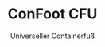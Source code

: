 ---
title: "ConFoot CFU"
subtitle: "Universeller Containerfuß"
mainImage: "/images/products/confoot-cfu-main.jpg"
gallery:
  - "/images/products/confoot-cfu-1.jpg"
  - "/images/products/confoot-cfu-2.jpg"
  - "/images/products/confoot-cfu-3.jpg"
shortDescription: "ConFoot CFU ist ein universeller Containerfuß, der für einen vielseitigen Containerumschlag in verschiedenen Umgebungen konzipiert wurde."
technicalDescription: "Der ConFoot CFU besteht aus hochwertigem Stahl und verfügt über unseren patentierten Verriegelungsmechanismus zur sicheren Befestigung an den Container-Eckbolzen."
videoID: "HDhFIRA-oZU"
specifications:
  - name: "Gewicht"
    value: "24 kg"
  - name: "Tragfähigkeit"
    value: "34 Tonnen"
  - name: "Maße"
    value: "45 × 30 × 25 cm"
  - name: "Material"
    value: "Hochwertiger Stahl"
price: "6.350 EUR"
priceVAT: "7.684 EUR"
pricingNotes: "Mengenrabatte verfügbar. Kontaktieren Sie uns für individuelle Angebote."
buyLink: "/contact"
howToUse: |
  1. Positionieren Sie den CFU unter der Container-Ecke
  2. Betätigen Sie den Verriegelungsmechanismus
  3. Überprüfen Sie die sichere Befestigung
  4. Wiederholen Sie den Vorgang für alle erforderlichen Ecken
benefits:
  - title: "Universelle Kompatibilität"
    description: "Funktioniert mit allen Standard-Containern, unabhängig vom Hersteller"
  - title: "Schneller Einsatz"
    description: "Kann von einem einzelnen Bediener in weniger als 5 Minuten pro Einheit angebracht werden"
  - title: "Raumeffizienz"
    description: "Das kompakte Design ermöglicht eine platzsparende Lagerung, wenn es nicht in Gebrauch ist"
  - title: "Kosteneffektiv"
    description: "Reduziert den Bedarf an spezialisiertem Hebezeug und senkt die Betriebskosten"
  - title: "Vielseitige Anwendungen"
    description: "Geeignet für verschiedene Branchen, darunter Logistik, Fertigung und Bauwesen"
  - title: "Verbesserter Arbeitsablauf"
    description: "Optimiert Containerumschlagsprozesse und steigert die Betriebseffizienz"
articleContent: |
  ## Was ist ConFoot CFU?

  ConFoot CFU ist eine universelle Containerfuß-Lösung, die darauf ausgelegt ist, maximale Vielseitigkeit und Kompatibilität über verschiedene Containertypen hinweg zu bieten. Dieses innovative System ermöglicht einen zuverlässigen und effizienten Containerumschlag, ohne dass schwere Maschinen oder spezielles Equipment erforderlich sind. Das CFU-Modell zeichnet sich durch seine Fähigkeit aus, mit nahezu jedem Standard-Container zu arbeiten, was es zur idealen Wahl für Unternehmen macht, die verschiedenste Containertypen handhaben.

  ## Wie es funktioniert

  Der ConFoot CFU wird direkt an den Container-Eckbolzen befestigt und bietet eine stabile Basis für das Be- und Entladen sowie die Zwischenlagerung. Sein universelles Design gewährleistet die Kompatibilität mit nahezu allen Standard-Containern, was es zur idealen Lösung für Unternehmen macht, die unterschiedliche Containertypen handhaben. Der einfache Befestigungsmechanismus ermöglicht einen schnellen Einsatz und die problemlose Entfernung, wodurch die für Containerumschlagsoperationen benötigte Zeit und Ressourcen erheblich reduziert werden.

  ## Wie ConFoot CFU funktioniert

  ### Kernmechanismus

  Der ConFoot CFU verwendet ein innovatives universelles Befestigungssystem, das eine sichere Verbindung zu den Container-Eckbolzen, unabhängig vom Hersteller, gewährleistet. Diese Vielseitigkeit wird durch einen speziell entwickelten Klemmmechanismus erreicht, der sich an unterschiedliche Eckbolzen-Konfigurationen anpasst. Hergestellt aus hochwertigem Stahl, bietet jede Einheit außergewöhnliche Langlebigkeit, während sie zugleich von einem einzelnen Bediener problemlos gehandhabt und installiert werden kann.

  Der Befestigungsprozess ist unkompliziert und erfordert nur minimalen Schulungsaufwand. Die Bediener können den CFU unter der Container-Ecke positionieren, den Verriegelungsmechanismus betätigen und die sichere Befestigung überprüfen, bevor sie fortfahren. Diese Einfachheit ermöglicht einen schnellen Einsatz in verschiedensten betrieblichen Umgebungen, von stark frequentierten Häfen bis hin zu abgelegenen Baustellen.

  ### Vorteile des Mechanismus

  1. **Universelle Anwendung**: Das adaptive Design des CFU funktioniert mit Containern aller führenden Hersteller und eliminiert Kompatibilitätsprobleme.
  2. **Betriebliche Einfachheit**: Das intuitive Befestigungssystem kann schnell erlernt werden, was den Schulungsaufwand und Bedienungsfehler reduziert.
  3. **Zeiteffizienz**: Containerumschlagsvorgänge können in einem Bruchteil der Zeit abgeschlossen werden im Vergleich zu herkömmlichen Methoden, die schwere Maschinen erfordern.
  4. **Ressourcenoptimierung**: Durch die Verringerung der Abhängigkeit von spezialisiertem Equipment ermöglicht der CFU eine effizientere Ressourcennutzung.

  Der Mechanismus des CFU stellt einen bedeutenden Fortschritt in der Containerumschlagstechnologie dar und bietet eine Lösung, die Vielseitigkeit, Einfachheit und Effizienz in einem einzigen Produkt vereint.

  ## Anwendungsbereiche des ConFoot CFU

  ### Vielfältige Logistikoperationen
  Der ConFoot CFU überzeugt in vielfältigen Logistikoperationen, in denen regelmäßig unterschiedliche Containertypen gehandhabt werden. Seine universelle Kompatibilität erweist sich als besonders wertvoll in multimodalen Transportknotenpunkten, in denen Container verschiedener Hersteller und Reedereien zusammenlaufen. Die Fähigkeit des Systems, mit unterschiedlichen Containertypen zu arbeiten, beseitigt den Bedarf an mehreren spezialisierten Handhabungslösungen, was die Abläufe optimiert und die Gerätekosten reduziert.

  ### Kleinere Verteilzentren
  Für kleinere Verteilzentren, die sich den Aufwand fest installierter Containerumschlaggeräte nicht leisten können, bietet der ConFoot CFU eine ideale Lösung. Aufgrund seiner portablen Natur und Benutzerfreundlichkeit ermöglicht es diesen Einrichtungen, Containerlieferungen effizient zu verwalten, ohne in teure Infrastruktur investieren zu müssen. Diese Zugänglichkeit eröffnet neue Möglichkeiten für Unternehmen, die ihre Verteilkapazitäten ohne erhebliche Kapitalausgaben erweitern möchten.

  ### Fertigungsbetriebe
  Fertigungsbetriebe profitieren von der Fähigkeit des CFU, flexible Produktionslayouts zu ermöglichen. Durch die präzise Positionierung von Containern unterstützt das System ein just-in-time Inventarmanagement sowie effiziente Produktionsabläufe. Die Möglichkeit, Container schnell umzuplatzieren, fördert zudem agile Fertigungsprozesse, die häufige Umgestaltungen von Arbeitsbereichen und Ressourceneinsatz erfordern.

  Die Anpassungsfähigkeit des ConFoot CFU macht ihn zu einem unverzichtbaren Werkzeug für moderne Logistik- und Fertigungsprozesse und bietet die nötige Flexibilität, um auf sich ändernde Marktanforderungen und betriebliche Herausforderungen zu reagieren.

  ### Vorteile und Einschränkungen

  #### Vorteile

  Der ConFoot CFU bietet bedeutende Vorteile im Containerumschlag. Seine universelle Kompatibilität beseitigt den Bedarf an mehreren spezialisierten Handhabungssystemen, reduziert Gerätekosten und vereinfacht die Lagerverwaltung. Dank seiner Portabilität kann das System an verschiedensten Standorten eingesetzt werden, wodurch eine betriebliche Flexibilität erreicht wird, die fest installierte Geräte nicht bieten können. Zudem reduziert die einfache Handhabung des CFU den Schulungsaufwand und ermöglicht eine schnelle Implementierung in neuen Umgebungen. Die robuste Konstruktion gewährleistet langfristige Zuverlässigkeit, während das kompakte Design den Lagerplatzbedarf im Ruhezustand minimiert.

  #### Einschränkungen

  Trotz seiner Vielseitigkeit weist der ConFoot CFU einige Einschränkungen auf, die berücksichtigt werden sollten. Die manuelle Bedienung des Systems ist möglicherweise nicht für hochvolumige Operationen geeignet, bei denen automatisierte Lösungen effizienter sein könnten. Obwohl der CFU den Bedarf an schwerem Gerät deutlich reduziert, eliminiert er diesen in bestimmten Containerumschlagsszenarien nicht vollständig. Darüber hinaus können extrem unebene Flächen die stabile Anwendung erschweren und in einigen Fällen zusätzliche Standortvorbereitungen erfordern. Diese Faktoren sollten bei der Bewertung des CFU für spezifische betriebliche Umgebungen berücksichtigt werden.

  ## Zukünftige Entwicklungen

  ### Geplante Verbesserungen
  Der ConFoot CFU wird kontinuierlich weiterentwickelt, wobei mehrere Verbesserungen in Aussicht stehen. Die Entwicklungsbemühungen konzentrieren sich darauf, das Gewicht jeder Einheit weiter zu reduzieren, ohne die Tragfähigkeit zu beeinträchtigen beziehungsweise sie zu verbessern. Materialwissenschaftliche Innovationen werden geprüft, um fortschrittliche Verbundwerkstoffe zu integrieren, die über ein überlegenes Verhältnis von Festigkeit zu Gewicht verfügen. Darüber hinaus werden ergonomische Optimierungen entwickelt, um den Befestigungsprozess weiter zu vereinfachen und die Ermüdung des Bedieners bei längerem Einsatz zu verringern.

  ### Integrationsmöglichkeiten
  Künftige Versionen des ConFoot CFU werden über erweiterte Integrationsmöglichkeiten mit Lagerverwaltungssystemen und Logistik-Tracking-Plattformen verfügen. Digitale Sensoren werden entwickelt, um die Lastverteilung und Stabilität in Echtzeit zu überwachen und so wertvolle Daten zur Optimierung von Sicherheit und Effizienz zu liefern. Diese intelligenten Funktionen ermöglichen es dem CFU, Teil eines vernetzten Logistik-Ökosystems zu werden und datenbasierte Entscheidungsfindungen sowie prädiktive Wartungspläne zu unterstützen.

  Diese fortlaufenden Entwicklungen stellen sicher, dass der ConFoot CFU weiterhin den sich wandelnden Anforderungen der Logistik- und Fertigungsbranche gerecht wird und seine Position als führende Lösung im Bereich des vielseitigen Containerumschlags beibehält.
---